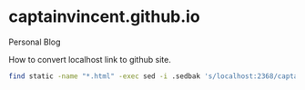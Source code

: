 # captainvincent.github.io
Personal Blog

How to convert localhost link to github site.
```bash
find static -name "*.html" -exec sed -i .sedbak 's/localhost:2368/captainvincent.github.io/g' '{}' \;
```